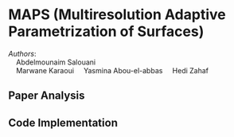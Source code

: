 # MAPS (Multiresolution Adaptive Parametrization of Surfaces)
*Authors*:  
&nbsp;&nbsp;&nbsp;&nbsp;Abdelmounaim Salouani  
&nbsp;&nbsp;&nbsp;&nbsp;Marwane Karaoui
&nbsp;&nbsp;&nbsp;&nbsp;Yasmina Abou-el-abbas
&nbsp;&nbsp;&nbsp;&nbsp;Hedi Zahaf


## Paper Analysis

## Code Implementation
